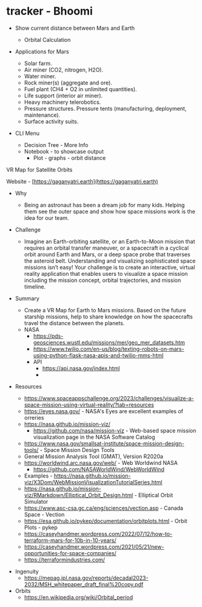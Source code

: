 # tracker - Bhoomi

- Show current distance between Mars and Earth
  - Orbital Calculation
- Applications for Mars
  - Solar farm.
  -  Air miner (CO2, nitrogen, H2O).
  -  Water miner.
  -  Rock miner(s) (aggregate and ore).
  -  Fuel plant (CH4 + O2 in unlimited quantities).
  -  Life support (interior air miner).
  -  Heavy machinery telerobotics.
  -  Pressure structures. Pressure tents (manufacturing, deployment, maintenance).
  -  Surface activity suits.

- CLI Menu
  - Decision Tree - More Info
  - Notebook - to showcase output
    - Plot - graphs - orbit distance

 VR Map for Satellite Orbits

Website - [https://gaganyatri.earth](https://gaganyatri.earth)

* Why
  * Being an astronaut has been a dream job for many kids. 
    Helping them see the outer space and show how space missions work is the idea for our team.

* Challenge
  * Imagine an Earth-orbiting satellite, or an Earth-to-Moon mission that requires an orbital transfer maneuver, 
    or a spacecraft in a cyclical orbit around Earth and Mars, or a deep space probe that traverses the asteroid belt.
    Understanding and visualizing sophisticated space missions isn’t easy! 
    Your challenge is to create an interactive, virtual reality application that enables users to visualize a space
    mission including the mission concept, orbital trajectories, and mission timeline.

* Summary
  * Create a VR Map for Earth to Mars missions. Based on the future starship missions, 
    help to share knowledge on how the spacecrafts travel the distance between the planets.
  
  - NASA
    - https://pds-geosciences.wustl.edu/missions/mer/geo_mer_datasets.htm
    - https://www.twilio.com/en-us/blog/texting-robots-on-mars-using-python-flask-nasa-apis-and-twilio-mms-html
    - API
      - https://api.nasa.gov/index.html
      - 

* Resources
  * https://www.spaceappschallenge.org/2023/challenges/visualize-a-space-mission-using-virtual-reality/?tab=resources
  * https://eyes.nasa.gov/ -  NASA's Eyes are excellent examples of orreries
  * https://nasa.github.io/mission-viz/
    * https://github.com/nasa/mission-viz - Web-based space mission visualization page in the NASA Software Catalog
  * https://www.nasa.gov/smallsat-institute/space-mission-design-tools/ - Space Mission Design Tools
  * General Mission Analysis Tool (GMAT), Version R2020a
  * https://worldwind.arc.nasa.gov/web/ - Web Worldwind NASA
    * https://github.com/NASAWorldWind/WebWorldWind
  * Examples - https://nasa.github.io/mission-viz/X3Dom/WebMissionVisualizationTutorialSeries.html
  * https://nasa.github.io/mission-viz/RMarkdown/Elliptical_Orbit_Design.html  - Elliptical Orbit Simulator
  * https://www.asc-csa.gc.ca/eng/sciences/vection.asp - Canada Space - Vection
  * https://esa.github.io/pykep/documentation/orbitplots.html - Orbit Plots - pykep
  * https://caseyhandmer.wordpress.com/2022/07/12/how-to-terraform-mars-for-10b-in-10-years/
  * https://caseyhandmer.wordpress.com/2021/05/21/new-opportunities-for-space-companies/
  * https://terraformindustries.com/

- Ingenuity
  - https://mepag.jpl.nasa.gov/reports/decadal2023-2032/MSH_whitepaper_draft_final%20copy.pdf
- Orbits
  - https://en.wikipedia.org/wiki/Orbital_period
<!--
- Build ADBS Exchange like tracker for Satellites
- Build infrastructure with multiple redundancies for 99.9999% uptime
- Self-correcting data system based on federated learning.

* References
  * https://www.adsbexchange.com/
  * https://orbit.ing-now.com/about/
  * https://celestrak.org/
  * https://www.ucsusa.org/resources/satellite-database
  * https://cddis.nasa.gov/Data_and_Derived_Products/GNSS/orbit_products.html
  * https://cddis.nasa.gov/Data_and_Derived_Products/SLR/Orbit_predictions.html
  * https://sentinels.copernicus.eu/web/sentinel/missions/sentinel-2/satellite-description/orbit
-->